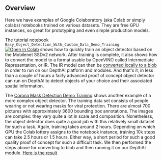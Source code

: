 ## Overview
Here we have examples of Google Colaboratory (aka Colab or simply colabs) notebooks trained on various datasets. They are free GPU instances, so great for prototyping and even simple production models.

The tutorial notebook 
`Easy_Object_Detection_With_Custom_Data_Demo_Training`  
[![Open In Colab](https://colab.research.google.com/assets/colab-badge.svg)](https://colab.research.google.com/github/luxonis/depthai-ml-training/blob/master/colab-notebooks/Corona%20Mask%20Detection%20Demo%20Training.ipynb) shows how to quickly train an object detector based on the Mobilenet SSDv2 network. After training is complete, it also shows how to convert the model to a format usable by OpenVINO called Intermediate Representation, or IR. The IR model can then be [converted locally to a blob](https://github.com/luxonis/depthai#conversion-of-existing-trained-models-into-intel-movidius-binary-format) in order to run on our DepthAI platform and modules. And that's it, in less than a couple of hours a fairly advanced proof of concept object detector can run on DepthAI to detect objects of your choice and their associated spatial information.

The [Corona Mask Detection Demo Training](https://drive.google.com/open?id=1uY5vekGK7S6uD88d28G861SIRh9yYbjJ) shows another example of a more complex object detector. The training data set consists of people wearing or not wearing masks for viral protection. There are almost 700 pictures with approximately 3600 bounding box annotations. The images are complex: they vary quite a lot in scale and composition. Nonetheless, the object detector does quite a good job with this relatively small dataset for such a task. Again, training takes around 2 hours. Depending on which GPU the Colab lottery assigns to the notebook instance, training 10k steps can take 2.5 hours or 1.5 hours. Either way, a short period for such a good quality proof of concept for such a difficult task. 
We then performed the steps above for converting to blob and then running it on our DepthAI module. [Here is the result](https://drive.google.com/open?id=1yB62sHepm01vg-l1Nw8npt2XScMUCOsS) 

